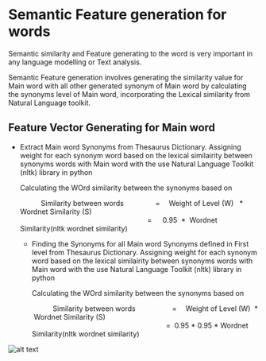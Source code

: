 # Semantic Feature generation for words

Semantic similarity and Feature generating to the word is very important in any language modelling or Text analysis.

Semantic Feature generation involves generating the similarity value for Main word with all other generated synonym of Main word by calculating the synonyms level of Main word, incorporating the Lexical similarity from Natural Language toolkit.

## Feature Vector Generating for Main word
-  Extract Main word Synonyms from Thesaurus Dictionary. Assigning weight for each synonym word based on the lexical similairity between synonyms words with Main word with the use Natural Language Toolkit (nltk) library in python

    Calculating the WOrd similarity between the synonyms based on 
    
    &emsp;&emsp;&emsp;Similarity between words &emsp;&emsp;&emsp;&emsp;      =  &emsp;Weight of Level (W) &nbsp; * &nbsp; Wordnet Similarity (S)</br>
          &emsp;&emsp;&emsp;&emsp;&emsp;&emsp;&emsp;&emsp;&emsp;&emsp;&emsp;&emsp;&emsp;&emsp;&emsp;&emsp;&emsp;&emsp;  = &emsp; 0.95 &nbsp;* &nbsp;Wordnet Similarity(nltk wordnet similarity)</br>

     - Finding the Synonyms for all Main word Synonyms defined in First level from Thesaurus Dictionary. Assigning weight for each            synonym word based on the lexical similairity between synonyms words with Main word with the use Natural Language Toolkit (nltk) library in python

        Calculating the WOrd similarity between the synonyms based on 
        
        &emsp;&emsp;&emsp;Similarity between words&emsp;&emsp;&emsp;&emsp;&emsp;                        =&emsp; Weight of Level (W)&nbsp; * &nbsp;Wordnet Similarity (S) </br>
           &emsp;&emsp;&emsp;&emsp;&emsp;&emsp;&emsp;&emsp;&emsp;&emsp;&emsp;&emsp;&emsp;&emsp;&emsp;&emsp;&emsp;&emsp;&emsp;                         =  &nbsp;0.95 * 0.95 * Wordnet Similarity(nltk wordnet similarity)






![alt text](https://github.com/Nagakiran1/Semantic-Feature-generation-for-words/blob/master/Wordnet_1.PNG)
